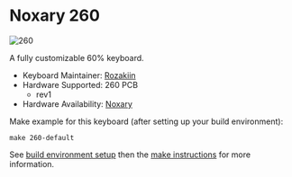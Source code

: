 # Noxary 260

![260](http://i.imgur.com/42pg6RS.png)

A fully customizable 60% keyboard.

* Keyboard Maintainer: [Rozakiin](https://github.com/rozakiin)
* Hardware Supported: 260 PCB
  * rev1 
* Hardware Availability: [Noxary]()

Make example for this keyboard (after setting up your build environment):

    make 260-default

See [build environment setup](https://docs.qmk.fm/build_environment_setup.html) then the [make instructions](https://docs.qmk.fm/make_instructions.html) for more information.
